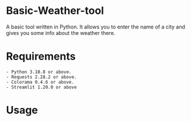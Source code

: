 # Basic-Weather-tool
A basic tool written in Python. It allows you to enter the name of a city and gives you some info about the weather there.
# Requirements
	- Python 3.10.8 or above.
	- Requests 2.28.2 or above.
	- Colorama 0.4.6 or above.
	- Streamlit 1.20.0 or above
# Usage

